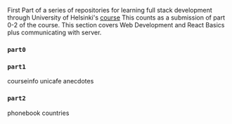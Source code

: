 First Part of a series of repositories for learning full stack development through University of Helsinki's [course](https://fullstackopen.com/en/)
This counts as a submission of part 0-2 of the course.
This section covers Web Development and React Basics plus communicating with server.
### `part0`
### `part1`
  courseinfo
  unicafe
  anecdotes
### `part2`
  phonebook
  countries
